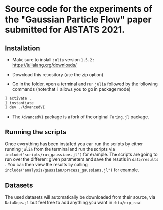 # Source code for the experiments of the "Gaussian Particle Flow" paper submitted for AISTATS 2021.

## Installation

- Make sure to install `julia` version `1.5.2` : https://julialang.org/downloads/

- Download this repository (use the zip option)
- Go in the folder, open a terminal and run `julia` followed by the following commands (note that `]` allows you to go in package mode)

```julia
] activate .
] instantiate
] dev ./AdvancedVI
```

- The `AdvancedVI` package is a fork of the original `Turing.jl` package.

## Running the scripts

Once everything has been installed you can run the scripts by either running `julia` from the terminal and run the scripts via `include("scripts/run_gaussians.jl")` for example. The scripts are going to run over the different given parameters and save the resutls in `data/results` . You can then view the results by calling `include("analysis/gaussian/process_gaussians.jl")` for example.

## Datasets

The used datasets will automatically be downloaded from their source, via `DataDeps.jl`  but feel free to add anything you want in `data/exp_raw`!